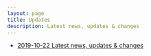 ```yaml
---
layout: page
title: Updates
description: Latest news, updates & changes
---
```


* [2019-10-22 Latest news, updates & changes](/updates/2019-10-22-latest-news-updates-changes)

<style>
.post-header {display: none;}
.post-content:before {font-size: 42px; content: "Latest news, updates & changes.";}
</style>
